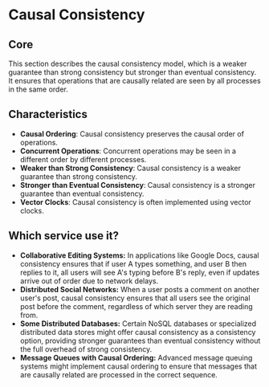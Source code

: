 # Causal Consistency

## Core

This section describes the causal consistency model, which is a weaker guarantee than strong consistency but stronger than eventual consistency. It ensures that operations that are causally related are seen by all processes in the same order.

## Characteristics

- **Causal Ordering**: Causal consistency preserves the causal order of operations.
- **Concurrent Operations**: Concurrent operations may be seen in a different order by different processes.
- **Weaker than Strong Consistency**: Causal consistency is a weaker guarantee than strong consistency.
- **Stronger than Eventual Consistency**: Causal consistency is a stronger guarantee than eventual consistency.
- **Vector Clocks**: Causal consistency is often implemented using vector clocks.


## Which service use it?

-   **Collaborative Editing Systems:** In applications like Google Docs, causal consistency ensures that if user A types something, and user B then replies to it, all users will see A's typing before B's reply, even if updates arrive out of order due to network delays.
-   **Distributed Social Networks:** When a user posts a comment on another user's post, causal consistency ensures that all users see the original post before the comment, regardless of which server they are reading from.
-   **Some Distributed Databases:** Certain NoSQL databases or specialized distributed data stores might offer causal consistency as a consistency option, providing stronger guarantees than eventual consistency without the full overhead of strong consistency.
-   **Message Queues with Causal Ordering:** Advanced message queuing systems might implement causal ordering to ensure that messages that are causally related are processed in the correct sequence.
